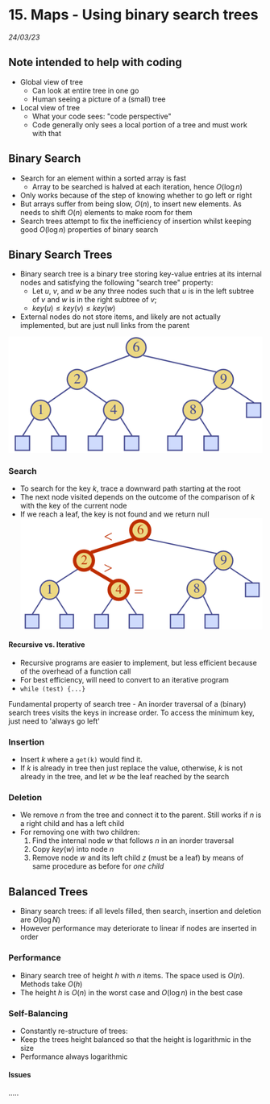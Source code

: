 # 15. Maps - Using binary search trees
_24/03/23_

## Note intended to help with coding
- Global view of tree
	- Can look at entire tree in one go
	- Human seeing a picture of a (small) tree
- Local view of tree
	- What your code sees: "code perspective"
	- Code generally only sees a local portion of a tree and must work with that

## Binary Search
- Search for an element within a sorted array is fast
	- Array to be searched is halved at each iteration, hence $O(\log n)$
- Only works because of the step of knowing whether to go left or right
- But arrays suffer from being slow, $O(n)$, to insert new elements. As needs to shift $O(n)$ elements to make room for them
- Search trees attempt to fix the inefficiency of insertion whilst keeping good $O(\log n)$ properties of binary search

## Binary Search Trees
- Binary search tree is a binary tree storing key-value entries at its internal nodes and satisfying the following "search tree" property:
	- Let $u$, $v$, and $w$ be any three nodes such that $u$ is in the left subtree of $v$ and $w$ is in the right subtree of $v$;
	- $key(u)\le key(v) \le key(w)$
- External nodes do not store items, and likely are not actually implemented, but are just null links from the parent

![](../../_resources/Pasted%20image%2020230331162924.png)

### Search
- To search for the key $k$, trace a downward path starting at the root
- The next node visited depends on the outcome of the comparison of $k$ with the key of the current node
- If we reach a leaf, the key is not found and we return null
![](../../_resources/Pasted%20image%2020230331163322.png)

#### Recursive vs. Iterative
- Recursive programs are easier to implement, but less efficient because of the overhead of a function call
- For best efficiency, will need to convert to an iterative program
- `while (test) {...}`

Fundamental property of search tree - An inorder traversal of a (binary) search trees visits the keys in increase order. To access the minimum key, just need to 'always go left'

### Insertion
- Insert $k$ where a `get(k)` would find it.
- If $k$ is already in tree then just replace the value, otherwise, $k$ is not already in the tree, and let $w$ be the leaf reached by the search
### Deletion
- We remove $n$ from the tree and connect it to the parent. Still works if $n$ is a right child and has a left child
- For removing one with two children:
	1. Find the internal node $w$ that follows $n$ in an inorder traversal
	2. Copy $key(w)$ into node $n$
	3. Remove node $w$ and its left child $z$ (must be a leaf) by means of same procedure as before for *one child*

## Balanced Trees
- Binary search trees: if all levels filled, then search, insertion and deletion are $O(\log N)$
- However performance may deteriorate to linear if nodes are inserted in order
### Performance
- Binary search tree of height $h$ with $n$ items. The space used is $O(n)$. Methods take $O(h)$
- The height $h$ is $O(n)$ in the worst case and $O(\log n)$ in the best case

### Self-Balancing
- Constantly re-structure of trees:
- Keep the trees height balanced so that the height is logarithmic in the size
- Performance always logarithmic

#### Issues
.....
